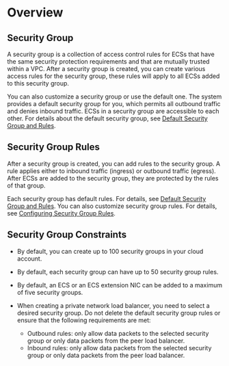 # Overview<a name="EN-US_TOPIC_0140323157"></a>

## Security Group<a name="section14990143614615"></a>

A security group is a collection of access control rules for ECSs that have the same security protection requirements and that are mutually trusted within a VPC. After a security group is created, you can create various access rules for the security group, these rules will apply to all ECSs added to this security group.

You can also customize a security group or use the default one. The system provides a default security group for you, which permits all outbound traffic and denies inbound traffic. ECSs in a security group are accessible to each other. For details about the default security group, see  [Default Security Group and Rules](default-security-group-and-rules.md).

## Security Group Rules<a name="section1293516499168"></a>

After a security group is created, you can add rules to the security group. A rule applies either to inbound traffic \(ingress\) or outbound traffic \(egress\). After ECSs are added to the security group, they are protected by the rules of that group.

Each security group has default rules. For details, see  [Default Security Group and Rules](default-security-group-and-rules.md). You can also customize security group rules. For details, see  [Configuring Security Group Rules](configuring-security-group-rules.md).

## Security Group Constraints<a name="section1795142593815"></a>

-   By default, you can create up to 100 security groups in your cloud account.
-   By default, each security group can have up to 50 security group rules.
-   By default, an ECS or an ECS extension NIC can be added to a maximum of five security groups.

-   When creating a private network load balancer, you need to select a desired security group. Do not delete the default security group rules or ensure that the following requirements are met:
    -   Outbound rules: only allow data packets to the selected security group or only data packets from the peer load balancer.
    -   Inbound rules: only allow data packets from the selected security group or only data packets from the peer load balancer.


